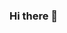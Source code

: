 ### Hi there 👋

<!--
**sangttruong/sangttruong** is a ✨ _special_ ✨ repository because its `README.md` (this file) appears on your GitHub profile.

My name is Sang. I'm current a student at DePauw University. I enjoy being interdisciplinary.
